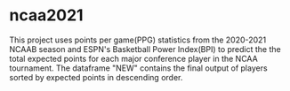# ncaa2021
This project uses points per game(PPG) statistics from the 2020-2021 NCAAB season and ESPN's Basketball Power Index(BPI) to predict the the total expected points for each major conference player in the NCAA tournament. The dataframe "NEW" contains the final output of players sorted by expected points in descending order.
